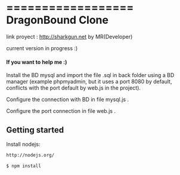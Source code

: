 ==================
DragonBound Clone
==================
link proyect :
http://sharkgun.net  by MR(Developer)

current version in progress :)

#### If you want to help me :)

Install the BD mysql and import the file .sql in back folder using a BD manager (example phpmyadmin, but it uses a port 8080 by default, conflicts with the port default by web.js in the project).

Configure the connection with BD in file mysql.js .

Configure the port connection in file web.js .

## Getting started
Install nodejs:
```sh
http://nodejs.org/
```
```sh
$ npm install
```